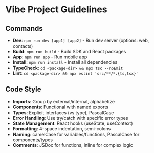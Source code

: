 # Vibe Project Guidelines

## Commands
- **Dev**: `npm run dev [app1] [app2]` - Run dev server (options: web, contacts)
- **Build**: `npm run build` - Build SDK and React packages
- **App**: `npm run app` - Run mobile app
- **Install**: `npm run install` - Install all dependencies
- **TypeCheck**: `cd <package-dir> && npx tsc --noEmit`
- **Lint**: `cd <package-dir> && npx eslint 'src/**/*.{ts,tsx}'`

## Code Style
- **Imports**: Group by external/internal, alphabetize
- **Components**: Functional with named exports
- **Types**: Explicit interfaces (vs type), PascalCase
- **Error Handling**: Use try/catch with specific error types
- **State Management**: React hooks (useState, useContext)
- **Formatting**: 4-space indentation, semi-colons
- **Naming**: camelCase for variables/functions, PascalCase for components/types
- **Comments**: JSDoc for functions, inline for complex logic